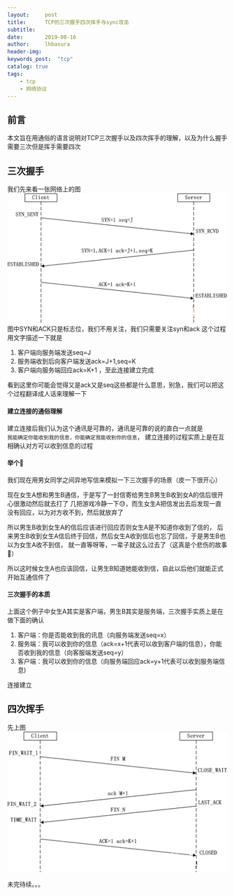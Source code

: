 ```yaml
---  
layout:     post
title:      TCP的三次握手四次挥手与sync攻击
subtitle:   
date:       2019-08-16
author:     lhbasura
header-img: 
keywords_post:  "tcp"
catalog: true
tags:
    - tcp
    - 网络协议  
--- 
```

## 前言  
本文旨在用通俗的语言说明对TCP三次握手以及四次挥手的理解，以及为什么握手需要三次但是挥手需要四次
## 三次握手  
我们先来看一张网络上的图
![Vagrantfile](/img/tcp_connect.png)
图中SYN和ACK只是标志位，我们不用关注，我们只需要关注syn和ack
这个过程用文字描述一下就是  
1. 客户端向服务端发送seq=J  
2. 服务端收到后向客户端发送ack=J+1,seq=K
3. 客户端向服务端回应ack=K+1 ，至此连接建立完成

看到这里你可能会觉得又是ack又是seq这些都是什么意思，别急，我们可以把这个过程翻译成人话来理解一下  

#### 建立连接的通俗理解  
建立连接后我们认为这个通讯是可靠的，通讯是可靠的说的直白一点就是  
`我能确定你能收到我的信息，你能确定我能收到你的信息`，
建立连接的过程实质上是在互相确认对方可以收到信息的过程

#### 举个🌰
我们现在用男女同学之间异地写信来模拟一下三次握手的场景（皮一下很开心） 
 
现在女生A想和男生B通信，于是写了一封信寄给男生B男生B收到女A的信后很开心很激动然后就去打了
几把游戏冷静一下😓，而生女生A把信发出去后发现一直没有回应，以为对方收不到，然后就放弃了 

所以男生B收到女生A的信后应该进行回应否则女生A是不知道你收到了信的，
后来男生B收到女生A信后终于回信，然后女生A收到信后也忘了回信，于是男生B也以为女生A收不到信，
就一直等呀等，一辈子就这么过去了（这真是个悲伤的故事🤦‍） 

所以这时候女生A也应该回信，让男生B知道她能收到信，自此以后他们就能正式开始互通信件了

#### 三次握手的本质
上面这个例子中女生A其实是客户端，男生B其实是服务端，三次握手实质上是在做下面的确认  
1. 客户端：你是否能收到我的讯息（向服务端发送seq=x）
2. 服务端：我可以收到你的信息（ack=x+1代表可以收到客户端的信息），你能否收到我的信息（向客服端发送seq=y）
3. 客户端：我可以收到你的信息（向服务端回应ack=y+1代表可以收到服务端信息)

连接建立


## 四次挥手  
先上图
![Vagrantfile](/img/tcp_disconnect.png)

未完待续。。。